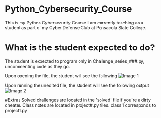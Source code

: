 # Python_Cybersecurity_Course
This is my Python Cybersecurity Course I am currently teaching as a student as part of my Cyber Defense Club at Pensacola State College.




# What is the student expected to do?
  The student is expected to program only in Challenge_series_###.py, uncommenting code as they go.
  
  Upon opening the file, the student will see the following
  ![Image 1](https://i.imgur.com/Dhv06kS.png)
  
  Upon running the unedited file, the student will see the following output 
  ![Image 2](https://i.imgur.com/yZcjGqg.png)
  
#Extras 
  Solved challenges are located in the 'solved' file if you're a dirty cheater.
  Class notes are located in project#.py files. class 1 corresponds to project1.py
  
 
  
